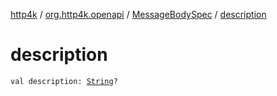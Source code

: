 [http4k](../../index.md) / [org.http4k.openapi](../index.md) / [MessageBodySpec](index.md) / [description](./description.md)

# description

`val description: `[`String`](https://kotlinlang.org/api/latest/jvm/stdlib/kotlin/-string/index.html)`?`
